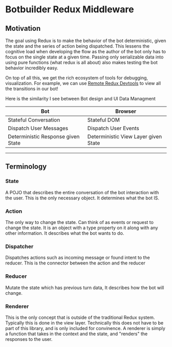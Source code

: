 # Botbuilder Redux Middleware

## Motivation
The goal using Redux is to make the behavior of the bot deterministic, given the state and the series of action being dispatched. This lessens the cognitive load when developing the flow as the author of the bot only has to focus on the single state at a given time. Passing only serializable data into using pure functions (what redux is all about) also makes testing the bot behavior incredibly easy. 

On top of all this, we get the rich ecosystem of tools for debugging, visualization.  For example, we can use [Remote Redux Devtools](https://github.com/zalmoxisus/remote-redux-devtools) to view all the transitions in our bot!

Here is the similarity I see between Bot design and UI Data Managment

| Bot                      | Browser                    |
|--------------------------|----------------------------|
| Stateful Conversation    |  Stateful DOM              |
|  Dispatch User Messages  |  Dispatch User Events      |
|  Deterministic Response given State  |  Deterministic View Layer given State  |


-------------

## Terminology
### State
A POJO that describes the entire conversation of the bot interaction with the user. This is the only necessary object. It determines what the bot IS.

### Action
The only way to change the state. Can think of as events or request to change the state. It is an object with a type property on it along with any other information. It describes what the bot wants to do.
‎
### Dispatcher
Dispatches actions such as incoming message or found intent to the reducer. This is the connector between the action and the reducer
‎
### Reducer
Mutate the state which has previous turn data, It describes how the bot will change.

### Renderer
This is the only concept that is outside of the traditional Redux system.  Typically this is done in the view layer.  Technically this does not have to be part of this library, and is only included for convinence.  A renderer is simply a function that takes in the context and the state, and "renders" the responses to the user.


